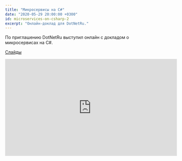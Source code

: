 ```yaml
---
title: "Микросервисы на C#"
date: "2020-05-29 20:00:00 +0300"
id: microservices-on-csharp-2
excerpt: "Онлайн-доклад для DotNetRu."
---
```


По приглашению DotNetRu выступил онлайн с докладом о микросервисах на C#.

[Слайды](/download/microservices-on-csharp.pdf)

<div class="video">
    <iframe width="560" height="315" src="https://www.youtube.com/embed/Gdiewr3Ux8o" frameborder="0" allow="accelerometer; autoplay; clipboard-write; encrypted-media; gyroscope; picture-in-picture" allowfullscreen></iframe>
</div>

